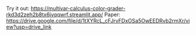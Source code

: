 Try it out: https://multivar-calculus-color-grader-rkd3d2zeh2b8tx6jvqqwrf.streamlit.app/
Paper: https://drive.google.com/file/d/1tXYRcL_cFJrvFDxOSa5OwEEDRvb2rmXr/view?usp=drive_link
